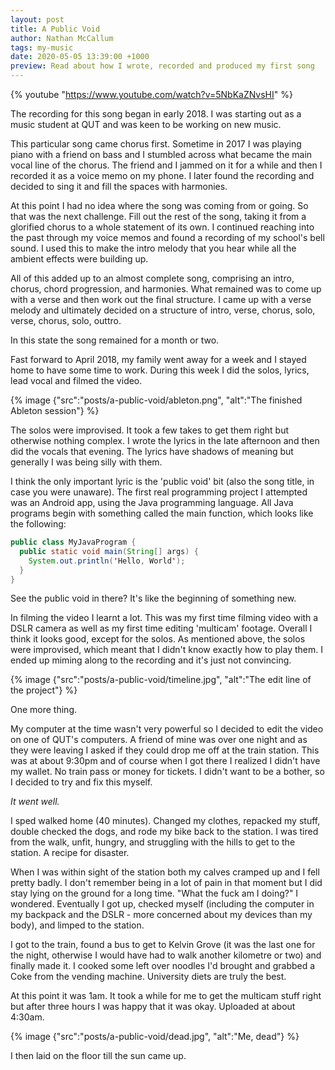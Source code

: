 ```yaml
---
layout: post
title: A Public Void
author: Nathan McCallum
tags: my-music
date: 2020-05-05 13:39:00 +1000
preview: Read about how I wrote, recorded and produced my first song
---
```


{% youtube "https://www.youtube.com/watch?v=5NbKaZNvsHI" %}

The recording for this song began in early 2018.
I was starting out as a music student at QUT and was keen to be working on new music.

This particular song came chorus first.
Sometime in 2017 I was playing piano with a friend on bass and I stumbled across what became the main vocal line of the chorus.
The friend and I jammed on it for a while and then I recorded it as a voice memo on my phone.
I later found the recording and decided to sing it and fill the spaces with harmonies.

At this point I had no idea where the song was coming from or going.
So that was the next challenge.
Fill out the rest of the song, taking it from a glorified chorus to a whole statement of its own.
I continued reaching into the past through my voice memos and found a recording of my school's bell sound.
I used this to make the intro melody that you hear while all the ambient effects were building up.

All of this added up to an almost complete song, comprising an intro, chorus, chord progression, and harmonies.
What remained was to come up with a verse and then work out the final structure.
I came up with a verse melody and ultimately decided on a structure of intro, verse, chorus, solo, verse, chorus, solo, outtro.

In this state the song remained for a month or two.

Fast forward to April 2018, my family went away for a week and I stayed home to have some time to work.
During this week I did the solos, lyrics, lead vocal and filmed the video.

{% image {"src":"posts/a-public-void/ableton.png", "alt":"The finished Ableton session"} %}

The solos were improvised.
It took a few takes to get them right but otherwise nothing complex.
I wrote the lyrics in the late afternoon and then did the vocals that evening.
The lyrics have shadows of meaning but generally I was being silly with them.

I think the only important lyric is the 'public void' bit (also the song title, in case you were unaware).
The first real programming project I attempted was an Android app, using the Java programming language.
All Java programs begin with something called the main function, which looks like the following:

```java
public class MyJavaProgram {
  public static void main(String[] args) {
    System.out.println('Hello, World');
  }
}
```

See the public void in there? It's like the beginning of something new.

In filming the video I learnt a lot.
This was my first time filming video with a DSLR camera as well as my first time editing 'multicam' footage.
Overall I think it looks good, except for the solos.
As mentioned above, the solos were improvised, which meant that I didn't know exactly how to play them.
I ended up miming along to the recording and it's just not convincing.

{% image {"src":"posts/a-public-void/timeline.jpg", "alt":"The edit line of the project"} %}

One more thing.

My computer at the time wasn't very powerful so I decided to edit the video on one of QUT's computers.
A friend of mine was over one night and as they were leaving I asked if they could drop me off at the train station.
This was at about 9:30pm and of course when I got there I realized I didn't have my wallet.
No train pass or money for tickets.
I didn't want to be a bother, so I decided to try and fix this myself.

*It went well.*

I sped walked home (40 minutes).
Changed my clothes, repacked my stuff, double checked the dogs, and rode my bike back to the station.
I was tired from the walk, unfit, hungry, and struggling with the hills to get to the station.
A recipe for disaster.

When I was within sight of the station both my calves cramped up and I fell pretty badly.
I don't remember being in a lot of pain in that moment but I did stay lying on the ground for a long time.
"What the fuck am I doing?" I wondered.
Eventually I got up, checked myself (including the computer in my backpack and the DSLR - more concerned about my devices than my body), and limped to the station.

I got to the train, found a bus to get to Kelvin Grove (it was the last one for the night, otherwise I would have had to walk another kilometre or two) and finally made it.
I cooked some left over noodles I'd brought and grabbed a Coke from the vending machine.
University diets are truly the best.

At this point it was 1am.
It took a while for me to get the multicam stuff right but after three hours I was happy that it was okay.
Uploaded at about 4:30am.

{% image {"src":"posts/a-public-void/dead.jpg", "alt":"Me, dead"} %}

I then laid on the floor till the sun came up.
